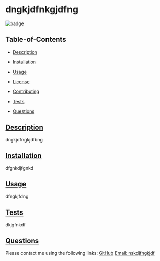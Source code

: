 # dngkjdfnkgjdfng

  
  ![badge](https://img.shields.io/badge/license-MIT-blue)
    
  ## Table-of-Contents
  * [Description](#description)
  * [Installation](#installation)
  * [Usage](#usage)
  
  * [License](#license)
    
  * [Contributing](#contributing)
  * [Tests](#tests)
  * [Questions](#questions)
  
  ## [Description](#table-of-contents)
  dngkjdfngkjdfbng

  ## [Installation](#table-of-contents)
  dfgnkdjfgnkd
  ## [Usage](#table-of-contents)
  dfngkjfdng
  
  ## [Tests](#table-of-contents)
  dkjgfnkdf
  ## [Questions](#table-of-contents)
  Please contact me using the following links:
  [GitHub](https://github.com/kjgnksjdfgn)
  [Email: nskdjfngkjdf](mailto:nskdjfngkjdf)
